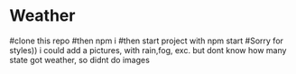 # Weather
#clone this repo
#then npm i
#then start project with npm start
#Sorry for styles)) i could add a pictures, with rain,fog, exc. but dont know how many state got weather, so didnt do images

